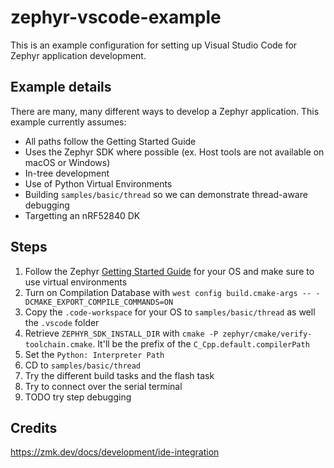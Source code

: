 # zephyr-vscode-example

This is an example configuration for setting up Visual Studio Code for Zephyr application development. 

## Example details

There are many, many different ways to develop a Zephyr application. This example currently assumes:

* All paths follow the Getting Started Guide
* Uses the Zephyr SDK where possible (ex. Host tools are not available on macOS or Windows)
* In-tree development
* Use of Python Virtual Environments
* Building `samples/basic/thread` so we can demonstrate thread-aware debugging
* Targetting an nRF52840 DK 

## Steps

1. Follow the Zephyr [Getting Started Guide](https://docs.zephyrproject.org/latest/develop/getting_started/index.html) for your OS and make sure to use virtual environments
2. Turn on Compilation Database with `west config build.cmake-args -- -DCMAKE_EXPORT_COMPILE_COMMANDS=ON`
3. Copy the `.code-workspace` for your OS to `samples/basic/thread` as well the `.vscode` folder
4. Retrieve `ZEPHYR_SDK_INSTALL_DIR` with `cmake -P zephyr/cmake/verify-toolchain.cmake`. It'll be the prefix of the `C_Cpp.default.compilerPath`
5. Set the `Python: Interpreter Path`
6. CD to `samples/basic/thread`
7. Try the different build tasks and the flash task
8. Try to connect over the serial terminal
9. TODO try step debugging

## Credits

https://zmk.dev/docs/development/ide-integration